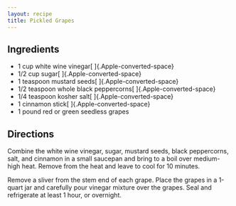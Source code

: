 ```yaml
---
layout: recipe
title: Pickled Grapes
---
```


## Ingredients

* 1 cup white wine vinegar[ ]{.Apple-converted-space}
* 1/2 cup sugar[ ]{.Apple-converted-space}
* 1 teaspoon mustard seeds[ ]{.Apple-converted-space}
* 1/2 teaspoon whole black peppercorns[ ]{.Apple-converted-space}
* 1/4 teaspoon kosher salt[ ]{.Apple-converted-space}
* 1 cinnamon stick[ ]{.Apple-converted-space}
* 1 pound red or green seedless grapes

## Directions

Combine the white wine vinegar, sugar, mustard seeds, black peppercorns,
salt, and cinnamon in a small saucepan and bring to a boil over
medium-high heat. Remove from the heat and leave to cool for 10 minutes.

Remove a sliver from the stem end of each grape. Place the grapes in a
1-quart jar and carefully pour vinegar mixture over the grapes. Seal and
refrigerate at least 1 hour, or overnight.
